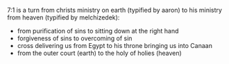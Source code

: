 7:1 is a turn from christs ministry on earth (typified by aaron) to his ministry from heaven (typified by melchizedek):
- from purification of sins to sitting down at the right hand
- forgiveness of sins to overcoming of sin
- cross delivering us from Egypt to his throne bringing us into Canaan
- from the outer court (earth) to the holy of holies (heaven)

